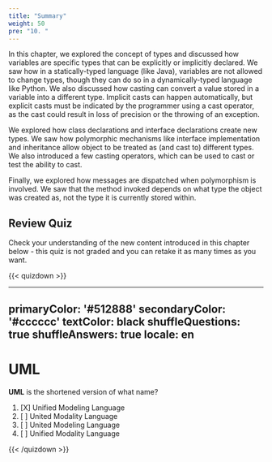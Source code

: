 ```yaml
---
title: "Summary"
weight: 50
pre: "10. "
---
```

In this chapter, we explored the concept of types and discussed how variables are specific types that can be explicitly or implicitly declared.  We saw how in a statically-typed language (like Java), variables are not allowed to change types, though they can do so in a dynamically-typed language like Python.  We also discussed how casting can convert a value stored in a variable into a different type.  Implicit casts can happen automatically, but explicit casts must be indicated by the programmer using a cast operator, as the cast could result in loss of precision or the throwing of an exception.

We explored how class declarations and interface declarations create new types.  We saw how polymorphic mechanisms like interface implementation and inheritance allow object to be treated as (and cast to) different types.  We also introduced a few casting operators, which can be used to cast or test the ability to cast.  

Finally, we explored how messages are dispatched when polymorphism is involved. We saw that the method invoked depends on what type the object was created as, not the type it is currently stored within.

## Review Quiz

Check your understanding of the new content introduced in this chapter below - this quiz is not graded and you can retake it as many times as you want.

{{< quizdown >}}

---
primaryColor: '#512888'
secondaryColor: '#cccccc'
textColor: black
shuffleQuestions: true
shuffleAnswers: true
locale: en
---

# UML

**UML** is the shortened version of what name?

1. [X] Unified Modeling Language
1. [ ] United Modality Language
1. [ ] United Modeling Language
1. [ ] Unified Modality Language

{{< /quizdown >}}